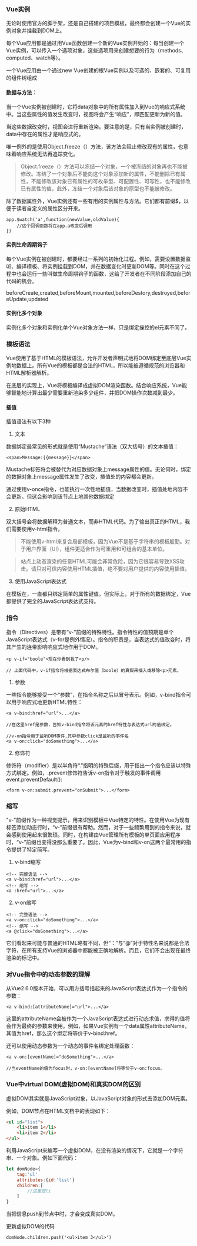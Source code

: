 ### Vue实例

无论时使用官方的脚手架，还是自己搭建的项目模板，最终都会创建一个Vue的实例对象并挂载到DOM上。

每个Vue应用都是通过用Vue函数创建一个新的Vue实例开始的：每当创建一个Vue实例，可以传入一个选项对象，这些选项用来创建想要的行为（methods、computed、watch等）。

一个Vue应用由一个通过new Vue创建的根Vue实例以及可选的、嵌套的、可复用的组件树组成



#### 数据与方法：

当一个Vue实例被创建时，它将data对象中的所有属性加入到Vue的响应式系统中。当这些属性的值发生改变时，视图将会产生“响应”，即匹配更新为新的值。

当这些数据改变时，视图会进行重新渲染。要注意的是，只有当实例被创建时，data中存在的属性才是响应式的。

唯一例外的是使用Object.freeze（）方法，该方法会阻止修改现有的属性，也意味着响应系统无法再追踪变化。

> Object.freeze（）方法可以冻结一个对象，一个被冻结的对象再也不能被修改。冻结了一个对象后不能向这个对象添加新的属性，不能删除已有属性，不能修改该对象已有属性的可枚举型、可配置性、可写性，也不能修改已有属性的值，此外，冻结一个对象后该对象的原型也不能被修改。

除了数据属性外，Vue实例还有一些有用的实例属性与方法。它们都有前缀$，以便于读者自定义的属性区分开来。

```
app.$watch('a',function(newValue,oldValue){
	//这个回调函数将在app.a改变后调用
})
```





#### 实例生命周期钩子

每个Vue实例在被创建时，都要经过一系列的初始化过程。例如，需要设置数据监听、编译模板、将实例挂载到DOM，并在数据变化时更新DOM等。同时在这个过程中也会运行一些叫做生命周期钩子的函数，这给了开发者在不同阶段添加自己的代码的机会。

beforeCreate,created,beforeMount,mounted,beforeDestory,destroyed,beforeUpdate,updated



#### 实例化多个对象

实例化多个对象和实例化单个Vue对象方法一样，只是绑定操控的el元素不同了。



### 模板语法

Vue使用了基于HTML的模板语法，允许开发者声明式地将DOM绑定至底层Vue实例地数据上。所有Vue的模板都是合法的HTML，所以能被遵循规范的浏览器和HTML解析器解析。

在底层的实现上，Vue将模板编译成虚拟DOM渲染函数。结合响应系统，Vue能够智能地计算出最少需要重新渲染多少组件，并把DOM操作次数减到最少。



#### 插值

插值语法有以下3种

1. 文本

数据绑定最常见的形式就是使用“Mustache”语法（双大括号）的文本插值：

```
<span>Message:{{message}}</span>
```

Mustache标签将会被替代为对应数据对象上message属性的值。无论何时，绑定的数据对象上message属性发生了改变，插值处的内容都会更新。

通过使用v-once指令，也能执行一次性地插值，当数据改变时，插值处地内容不会更新。但这会影响到该节点上地其他数据绑定

2. 原始HTML

双大括号会将数据解释为普通文本，而非HTML代码。为了输出真正的HTML，我们需要使用v-html指令。

> 不能使用v-html来复合局部模板，因为Vue不是基于字符串的模板殷勤。对于用户界面（UI），组件更适合作为可重用和可组合的基本单位。

> 站点上动态渲染的任意HTML可能会非常危险，因为它很容易导致XSS攻击。请只对可信内容使用HTML插值，绝不要对用户提供的内容使用插值。

3. 使用JavaScript表达式

在模板在，一直都只绑定简单的属性键值。但实际上，对于所有的数据绑定，Vue都提供了完全的JavaScript表达式支持。



### 指令

指令（Directives）是带有“v-”前缀的特殊特性。指令特性的值预期是单个JavaScript表达式（v-for是例外情况）。指令的职责是，当表达式的值改变时，将其产生的连带影响响应式地作用于DOM。

```
<p v-if="boole">现在你看到我了<p/>

// 上面代码中，v-if指令将根据表达式布尔值（boole）的真假来插入或移除<p>元素。
```

1. 参数

一些指令能够接受一个“参数”，在指令名称之后以冒号表示。例如，v-bind指令可以用于响应式地更新HTML特性：

```
<a v-bind:href="url">...</a>

//在这里href是参数，告知v-bind指令将该元素的href特性与表达式url的值绑定。

//v-on指令用于监听DOM事件,其中参数click是监听的事件名
<a v-on:click="doSomething">...</a>
```

2. 修饰符

修饰符（modifier）是以半角符“.”指明的特殊后缀，用于指出一个指令应该以特殊方式绑定。例如，.prevent修饰符告诉v-on指令对于触发的事件调用event.preventDefault():

```
<form v-on:submit.prevent="onSubmit">...</form>
```



### 缩写

"v-"前缀作为一种视觉提示，用来识别模板中Vue特定的特性。在使用Vue为现有标签添加动态行时，“v-”前缀很有帮助。然而，对于一些频繁用到的指令来说，就会感到使用起来很繁琐。同时，在构建由Vue管理所有模板的单页面应用程序时，“v-”前缀也变得没那么重要了。因此，Vue为v-bind和v-on这两个最常用的指令提供了特定简写。

1. v-bind缩写

```
<!-- 完整语法 -->
<a v-bind:href="url">...</a>
<!-- 缩写 -->
<a :href="url">...</a>
```

2. v-on缩写

```
<!-- 完整语法 -->
<a v-on:click="doSomething">...</a>
<!-- 缩写 -->
<a @click="doSomething">...</a>
```

它们看起来可能与普通的HTML略有不同，但“：”与“@”对于特性名来说都是合法字符，在所有支持Vue的浏览器中都能被正确地解析。而且，它们不会出现在最终渲染的标记中。





### 对Vue指令中的动态参数的理解

从Vue2.6.0版本开始，可以用方括号括起来的JavaScript表达式作为一个指令的参数：

```
<a v-bind:[attributeName]="url">...</a>
```

这里的attributeName会被作为一个JavaScript表达式进行动态求值，求得的值将会作为最终的参数来使用。例如，如果Vue实例有一个data属性attributeName，其值为href，那么这个绑定将等价于v-bind:href。

还可以使用动态参数为一个动态的事件名绑定处理函数：

```
<a v-on:[eventName]="doSomething">...</a>

//当eventName的值为focus时，v-on:[eventName]将等价于v-on:focus。
```





### Vue中virtual DOM(虚拟DOM)和真实DOM的区别

虚拟DOM其实就是JavaScript对象，以JavaScript对象的形式去添加DOM元素。

例如，DOM节点在HTML文档中的表现如下：

```html
<ul id="list">
    <li>item 1</li>
    <li>item 2</li>
</ul>
```

利用JavaScript来编写一个虚拟DOM，在没有渲染的情况下，它就是一个字符串、一个对象。例如下面代码：

```javascript
let domNode={
    tag:'ul'
    attributes:{id:'list'}
	children:[
        //这里是li
    ]
}
```

当把信息push到节点中时，才会变成真实DOM。

更新虚拟DOM的代码

```
domNode.children.push('<ul>item 3</ul>')
```

